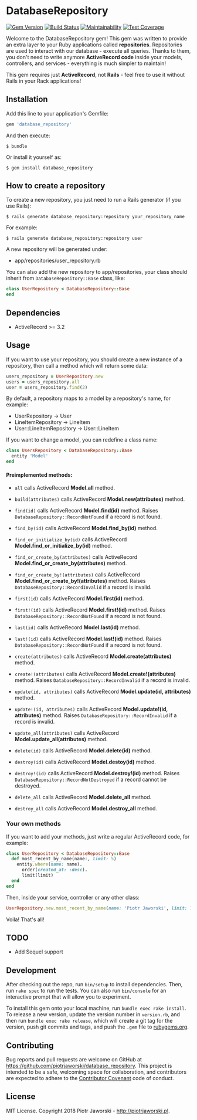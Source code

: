 # DatabaseRepository

[![Gem Version](https://badge.fury.io/rb/database_repository.svg)](https://badge.fury.io/rb/database_repository)
[![Build Status](https://travis-ci.org/piotrjaworski/database_repository.svg?branch=master)](https://travis-ci.org/piotrjaworski/database_repository)
[![Maintainability](https://api.codeclimate.com/v1/badges/c4b1e02d0a40e9576cea/maintainability)](https://codeclimate.com/github/piotrjaworski/database_repository/maintainability)
[![Test Coverage](https://api.codeclimate.com/v1/badges/c4b1e02d0a40e9576cea/test_coverage)](https://codeclimate.com/github/piotrjaworski/database_repository/test_coverage)

Welcome to the DatabaseRepository gem!
This gem was written to provide an extra layer to your Ruby applications called **repositories**.
Repositories are used to interact with our database - execute all queries.
Thanks to them, you don't need to write anymore **ActiveRecord code** inside your models, controllers, and services - everything is much simpler to maintain!

This gem requires just **ActiveRecord**, not **Rails** - feel free to use it without Rails in your Rack applications!

## Installation

Add this line to your application's Gemfile:

```ruby
gem 'database_repository'
```

And then execute:

    $ bundle

Or install it yourself as:

    $ gem install database_repository

## How to create a repository

To create a new repository, you just need to run a Rails generator (if you use Rails):

    $ rails generate database_repository:repository your_repository_name

For example:

    $ rails generate database_repository:repository user

A new repository will be generated under:
- app/repositories/user_repository.rb

You can also add the new repository to app/repositories, your class should inherit from `DatabaseRepository::Base` class, like:
```ruby
class UserRepository < DatabaseRepository::Base
end
```

## Dependencies

- ActiveRecord >= 3.2

## Usage

If you want to use your repository, you should create a new instance of a repository, then call a method which will return some data:
```ruby
users_repository = UserRepository.new
users = users_repository.all
user = users_repository.find(2)
```

By default, a repository maps to a model by a repository's name, for example:
- UserRepository -> User
- LineItemRepository -> LineItem
- User::LineItemRepository -> User::LineItem

If you want to change a model, you can redefine a class name:
```ruby
class UsersRepository < DatabaseRepository::Base
  entity 'Model'
end
```

#### Preimplemented methods:
- `all`
calls ActiveRecord **Model.all** method.

- `build(attributes)`
calls ActiveRecord **Model.new(attributes)** method.

- `find(id)`
calls ActiveRecord **Model.find(id)** method.
Raises `DatabaseRepository::RecordNotFound` if a record is not found.

- `find_by(id)`
calls ActiveRecord **Model.find_by(id)** method.

- `find_or_initialize_by(id)`
calls ActiveRecord **Model.find_or_initialize_by(id)** method.

- `find_or_create_by(attributes)`
calls ActiveRecord **Model.find_or_create_by(attributes)** method.

- `find_or_create_by!(attributes)`
calls ActiveRecord **Model.find_or_create_by!(attributes)** method. Raises `DatabaseRepository::RecordInvalid` if a record is invalid.

- `first(id)`
calls ActiveRecord **Model.first(id)** method.

- `first!(id)`
calls ActiveRecord **Model.first!(id)** method.
Raises `DatabaseRepository::RecordNotFound` if a record is not found.

- `last(id)`
calls ActiveRecord **Model.last(id)** method.

- `last!(id)`
calls ActiveRecord **Model.last!(id)** method.
Raises `DatabaseRepository::RecordNotFound` if a record is not found.

- `create(attributes)`
calls ActiveRecord **Model.create(attributes)** method.

- `create!(attributes)`
calls ActiveRecord **Model.create!(attributes)** method.
Raises `DatabaseRepository::RecordInvalid` if a record is invalid.

- `update(id, attributes)`
calls ActiveRecord **Model.update(id, attributes)** method.

- `update!(id, attributes)`
calls ActiveRecord **Model.update!(id, attributes)** method.
Raises `DatabaseRepository::RecordInvalid` if a record is invalid.

- `update_all(attributes)`
calls ActiveRecord **Model.update_all(attributes)** method.

- `delete(id)`
calls ActiveRecord **Model.delete(id)** method.

- `destroy(id)`
calls ActiveRecord **Model.destoy(id)** method.

- `destroy!(id)`
calls ActiveRecord **Model.destroy!(id)** method.
Raises `DatabaseRepository::RecordNotDestroyed` if a record cannot be destroyed.

- `delete_all`
calls ActiveRecord **Model.delete_all** method.

- `destroy_all`
calls ActiveRecord **Model.destroy_all** method.

### Your own methods

If you want to add your methods, just write a regular ActiveRecord code, for example:
```ruby
class UserRepository < DatabaseRepository::Base
  def most_recent_by_name(name:, limit: 5)
    entity.where(name: name).
      order(created_at: :desc).
      limit(limit)
  end
end
```

Then, inside your service, controller or any other class:
```ruby
UserRepository.new.most_recent_by_name(name: 'Piotr Jaworski', limit: 10)
```

Voila! That's all!

## TODO

- Add Sequel support

## Development

After checking out the repo, run `bin/setup` to install dependencies. Then, run `rake spec` to run the tests. You can also run `bin/console` for an interactive prompt that will allow you to experiment.

To install this gem onto your local machine, run `bundle exec rake install`. To release a new version, update the version number in `version.rb`, and then run `bundle exec rake release`, which will create a git tag for the version, push git commits and tags, and push the `.gem` file to [rubygems.org](https://rubygems.org).

## Contributing

Bug reports and pull requests are welcome on GitHub at https://github.com/piotrjaworski/database_repository. This project is intended to be a safe, welcoming space for collaboration, and contributors are expected to adhere to the [Contributor Covenant](http://contributor-covenant.org) code of conduct.

## License
MIT License. Copyright 2018 Piotr Jaworski - http://piotrjaworski.pl.
